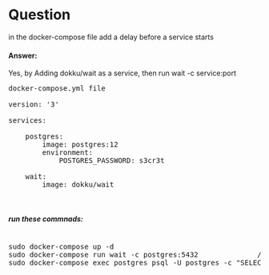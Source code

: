 #  Question
in the docker-compose file add a delay before a service starts

####  Answer:
Yes, by Adding dokku/wait as a service, then run wait -c service:port <br/>


<pre>
docker-compose.yml file

version: '3'

services:

    postgres:
        image: postgres:12
        environment:
            POSTGRES_PASSWORD: s3cr3t

    wait:
        image: dokku/wait


</pre>

##### run  these commnads: ######

<pre>

sudo docker-compose up -d
sudo docker-compose run wait -c postgres:5432              // exposed port  (e.g. postgres:5432)
sudo docker-compose exec postgres psql -U postgres -c "SELECT NOW()"
</pre>